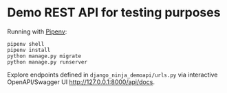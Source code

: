 # Demo REST API for testing purposes

Running with [Pipenv](https://pipenv.pypa.io/en/latest/):

```
pipenv shell
pipenv install
python manage.py migrate
python manage.py runserver

```
Explore endpoints defined in `django_ninja_demoapi/urls.py` via interactive OpenAPI/Swagger UI http://127.0.0.1:8000/api/docs.
